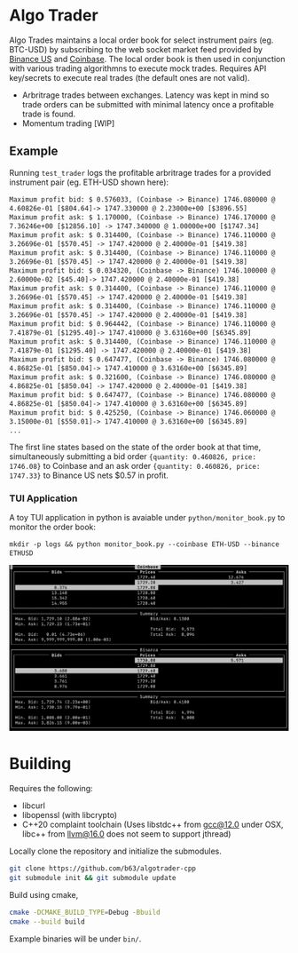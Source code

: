 # Algo Trader

Algo Trades maintains a local order book for select instrument pairs (eg. BTC-USD) 
by subscribing to the web socket market feed provided by [Binance US](https://docs.binance.us/#websocket-information)
and [Coinbase](https://docs.cloud.coinbase.com/advanced-trade-api/docs/ws-overview).
The local order book is then used in conjunction with various trading algorithmns to execute mock trades. Requires API key/secrets to execute real trades (the default ones are not valid).
- Arbritrage trades between exchanges. Latency was kept in mind so trade orders can be submitted with minimal latency once a profitable trade is found.
- Momentum trading [WIP]

## Example 
Running `test_trader` logs the profitable arbritrage trades for a provided instrument pair (eg. ETH-USD shown here):
```
Maximum profit bid: $ 0.576033, (Coinbase -> Binance) 1746.080000 @ 4.60826e-01 [$804.64]-> 1747.330000 @ 2.23000e+00 [$3896.55]
Maximum profit ask: $ 1.170000, (Coinbase -> Binance) 1746.170000 @ 7.36246e+00 [$12856.10] -> 1747.340000 @ 1.00000e+00 [$1747.34]
Maximum profit ask: $ 0.314400, (Coinbase -> Binance) 1746.110000 @ 3.26696e-01 [$570.45] -> 1747.420000 @ 2.40000e-01 [$419.38]
Maximum profit ask: $ 0.314400, (Coinbase -> Binance) 1746.110000 @ 3.26696e-01 [$570.45] -> 1747.420000 @ 2.40000e-01 [$419.38]
Maximum profit bid: $ 0.034320, (Coinbase -> Binance) 1746.100000 @ 2.60000e-02 [$45.40]-> 1747.420000 @ 2.40000e-01 [$419.38]
Maximum profit ask: $ 0.314400, (Coinbase -> Binance) 1746.110000 @ 3.26696e-01 [$570.45] -> 1747.420000 @ 2.40000e-01 [$419.38]
Maximum profit ask: $ 0.314400, (Coinbase -> Binance) 1746.110000 @ 3.26696e-01 [$570.45] -> 1747.420000 @ 2.40000e-01 [$419.38]
Maximum profit bid: $ 0.964442, (Coinbase -> Binance) 1746.110000 @ 7.41879e-01 [$1295.40]-> 1747.410000 @ 3.63160e+00 [$6345.89]
Maximum profit ask: $ 0.314400, (Coinbase -> Binance) 1746.110000 @ 7.41879e-01 [$1295.40] -> 1747.420000 @ 2.40000e-01 [$419.38]
Maximum profit bid: $ 0.647477, (Coinbase -> Binance) 1746.080000 @ 4.86825e-01 [$850.04]-> 1747.410000 @ 3.63160e+00 [$6345.89]
Maximum profit ask: $ 0.321600, (Coinbase -> Binance) 1746.080000 @ 4.86825e-01 [$850.04] -> 1747.420000 @ 2.40000e-01 [$419.38]
Maximum profit bid: $ 0.647477, (Coinbase -> Binance) 1746.080000 @ 4.86825e-01 [$850.04]-> 1747.410000 @ 3.63160e+00 [$6345.89]
Maximum profit bid: $ 0.425250, (Coinbase -> Binance) 1746.060000 @ 3.15000e-01 [$550.01]-> 1747.410000 @ 3.63160e+00 [$6345.89]
...
```

The first line states based on the state of the order book at that time, simultaneously submitting a bid order `{quantity: 0.460826, price: 1746.08}` to Coinbase and an ask order 
`{quantity: 0.460826, price: 1747.33}` to Binance US nets $0.57 in profit.

### TUI Application
A toy TUI application in python is avaiable under `python/monitor_book.py` to monitor the order book:
```
mkdir -p logs && python monitor_book.py --coinbase ETH-USD --binance ETHUSD
```
![screenshot](https://github.com/b63/algotrader-cpp/blob/main/screenshots/tui.png?raw=true)

# Building
Requires the following:
- libcurl
- libopenssl (with libcrypto)
- C++20 complaint toolchain (Uses libstdc++ from gcc@12.0 under OSX, libc++ from llvm@16.0 does not seem to support jthread)

Locally clone the repository and initialize the submodules.
```bash
git clone https://github.com/b63/algotrader-cpp
git submodule init && git submodule update
```

Build using cmake,
```bash
cmake -DCMAKE_BUILD_TYPE=Debug -Bbuild
cmake --build build
```
Example binaries will be under `bin/`.
